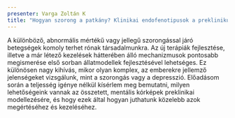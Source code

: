 ```yaml
---
presenter: Varga Zoltán K
title: "Hogyan szorong a patkány? Klinikai endofenotipusok a preklinikumban"
---
```


A különböző, abnormális mértékű vagy jellegű szorongással járó betegségek komoly terhet rónak társadalmunkra. Az új terápiák fejlesztése, illetve a már létező kezelések hátterében álló mechanizmusok pontosabb megismerése első sorban állatmodellek fejlesztésével lehetséges. Ez különösen nagy kihívás, mikor olyan komplex, az emberekre jellemző jelenségeket vizsgálunk, mint a szorongás vagy a depresszió. Előadásom során a teljesség igénye nélkül kísérlem meg bemutatni, milyen lehetőségeink vannak az összetett, mentális kórképek preklinikai modellezésére, és hogy ezek által hogyan juthatunk közelebb azok megértéséhez és kezeléséhez.

